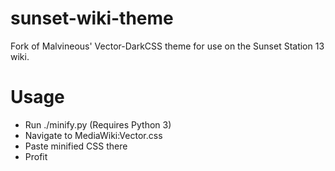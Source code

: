 # sunset-wiki-theme
Fork of Malvineous' Vector-DarkCSS theme for use on the Sunset Station 13 wiki.

# Usage

- Run ./minify.py (Requires Python 3)
- Navigate to MediaWiki:Vector.css
- Paste minified CSS there
- Profit
